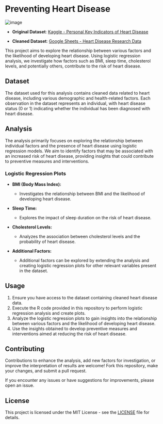 # Preventing Heart Disease

![image](https://github.com/mmattos2000/FactorsofHeartDisease/assets/99051624/5532f2bd-21b0-4ace-9f68-387fa3ed58f5)

- **Original Dataset**: [Kaggle - Personal Key Indicators of Heart Disease](https://www.kaggle.com/datasets/kamilpytlak/personal-key-indicators-of-heart-disease)

- **Cleaned Dataset**: [Google Sheets - Heart Disease Research Data](https://docs.google.com/spreadsheets/d/1S8l53VDxbnpeuWB-tze9_HD5m9x4UVErm5c-ppX-hJI/edit#gid=0)


This project aims to explore the relationship between various factors and the likelihood of developing heart disease. Using logistic regression analysis, we investigate how factors such as BMI, sleep time, cholesterol levels, and potentially others, contribute to the risk of heart disease.

## Dataset

The dataset used for this analysis contains cleaned data related to heart disease, including various demographic and health-related factors. Each observation in the dataset represents an individual, with heart disease status (0 or 1) indicating whether the individual has been diagnosed with heart disease.

## Analysis

The analysis primarily focuses on exploring the relationship between individual factors and the presence of heart disease using logistic regression models. We aim to identify factors that may be associated with an increased risk of heart disease, providing insights that could contribute to preventive measures and interventions.

### Logistic Regression Plots

- **BMI (Body Mass Index):**
  - Investigates the relationship between BMI and the likelihood of developing heart disease.

- **Sleep Time:**
  - Explores the impact of sleep duration on the risk of heart disease.

- **Cholesterol Levels:**
  - Analyzes the association between cholesterol levels and the probability of heart disease.

- **Additional Factors:**
  - Additional factors can be explored by extending the analysis and creating logistic regression plots for other relevant variables present in the dataset.

## Usage

1. Ensure you have access to the dataset containing cleaned heart disease data.
2. Execute the R code provided in this repository to perform logistic regression analysis and create plots.
3. Analyze the logistic regression plots to gain insights into the relationship between various factors and the likelihood of developing heart disease.
4. Use the insights obtained to develop preventive measures and interventions aimed at reducing the risk of heart disease.

## Contributing

Contributions to enhance the analysis, add new factors for investigation, or improve the interpretation of results are welcome! Fork this repository, make your changes, and submit a pull request.

If you encounter any issues or have suggestions for improvements, please open an issue.

## License

This project is licensed under the MIT License - see the [LICENSE](LICENSE) file for details.
